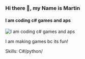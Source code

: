 ### Hi there 👋, my Name is Martin
#### I am coding c# games and aps
![I am coding c# games and aps](https://cdn.discordapp.com/attachments/889598551552839701/897069192954671134/a.png)

I am making games bc its fun!

Skills: C#/python/






